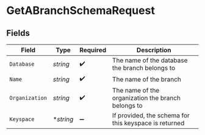 # GetABranchSchemaRequest


## Fields

| Field                                                 | Type                                                  | Required                                              | Description                                           |
| ----------------------------------------------------- | ----------------------------------------------------- | ----------------------------------------------------- | ----------------------------------------------------- |
| `Database`                                            | *string*                                              | :heavy_check_mark:                                    | The name of the database the branch belongs to        |
| `Name`                                                | *string*                                              | :heavy_check_mark:                                    | The name of the branch                                |
| `Organization`                                        | *string*                                              | :heavy_check_mark:                                    | The name of the organization the branch belongs to    |
| `Keyspace`                                            | **string*                                             | :heavy_minus_sign:                                    | If provided, the schema for this keyspace is returned |